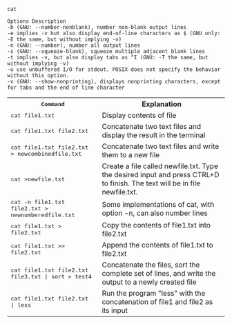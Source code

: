 ```cat```



```
Options Description
-b (GNU: --number-nonblank), number non-blank output lines
-e implies -v but also display end-of-line characters as $ (GNU only: -E the same, but without implying -v)
-n (GNU: --number), number all output lines
-s (GNU: --squeeze-blank), squeeze multiple adjacent blank lines
-t implies -v, but also display tabs as ^I (GNU: -T the same, but without implying -v)
-u use unbuffered I/O for stdout. POSIX does not specify the behavior without this option.
-v (GNU: --show-nonprinting), displays nonprinting characters, except for tabs and the end of line character
```

<table class="wikitable">
<tbody><tr>
<th><kbd>Command</kbd></th>
<th>Explanation
</th></tr>
<tr>
<td><kbd>cat file1.txt </kbd></td>
<td>Display contents of file
</td></tr>
<tr>
<td><kbd>cat file1.txt file2.txt</kbd></td>
<td>Concatenate two text files and display the result in the terminal
</td></tr>
<tr>
<td><kbd>cat file1.txt file2.txt &gt; newcombinedfile.txt</kbd></td>
<td>Concatenate two text files and write them to a new file
</td></tr>
<tr>
<td><kbd>cat &gt;newfile.txt</kbd></td>
<td>Create a file called newfile.txt. Type the desired input and press CTRL+D to finish. The text will be in file newfile.txt.
</td></tr>
<tr>
<td><kbd>cat -n file1.txt file2.txt &gt; newnumberedfile.txt</kbd></td>
<td>Some implementations of cat, with option -n, can also number lines
</td></tr>
<tr>
<td><kbd>cat file1.txt &gt; file2.txt</kbd></td>
<td>Copy the contents of file1.txt into file2.txt
</td></tr>
<tr>
<td><kbd>cat file1.txt &gt;&gt; file2.txt</kbd></td>
<td>Append the contents of file1.txt to file2.txt
</td></tr>
<tr>
<td><kbd>cat file1.txt file2.txt file3.txt | sort &gt; test4</kbd></td>
<td>Concatenate the files, sort the complete set of lines, and write the output to a newly created file
</td></tr>
<tr>
<td><kbd>cat file1.txt file2.txt | less</kbd></td>
<td>Run the program "less" with the concatenation of file1 and file2 as its input
</td></tr>
</tbody></table>